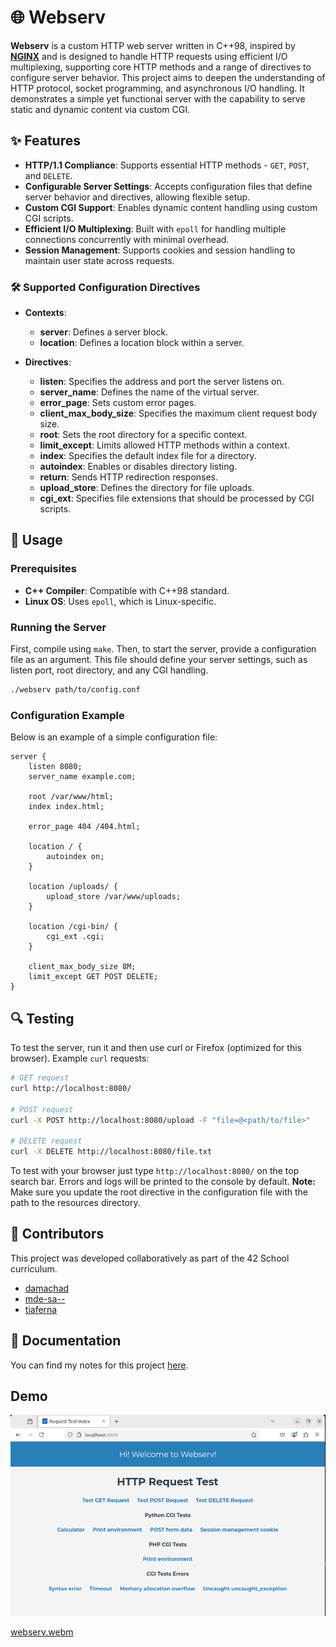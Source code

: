 # 🌐 Webserv

**Webserv** is a custom HTTP web server written in C++98, inspired by [**NGINX**](https://nginx.org/en/) and is designed to handle HTTP requests using efficient I/O multiplexing, supporting core HTTP methods and a range of directives to configure server behavior. This project aims to deepen the understanding of HTTP protocol, socket programming, and asynchronous I/O handling. It demonstrates a simple yet functional server with the capability to serve static and dynamic content via custom CGI.

## ✨ Features

- **HTTP/1.1 Compliance**: Supports essential HTTP methods - `GET`, `POST`, and `DELETE`.
- **Configurable Server Settings**: Accepts configuration files that define server behavior and directives, allowing flexible setup.
- **Custom CGI Support**: Enables dynamic content handling using custom CGI scripts.
- **Efficient I/O Multiplexing**: Built with `epoll` for handling multiple connections concurrently with minimal overhead.
- **Session Management**: Supports cookies and session handling to maintain user state across requests.

### 🛠 Supported Configuration Directives

- **Contexts**:
  - **server**: Defines a server block.
  - **location**: Defines a location block within a server.

- **Directives**:
  - **listen**: Specifies the address and port the server listens on.
  - **server_name**: Defines the name of the virtual server.
  - **error_page**: Sets custom error pages.
  - **client_max_body_size**: Specifies the maximum client request body size.
  - **root**: Sets the root directory for a specific context.
  - **limit_except**: Limits allowed HTTP methods within a context.
  - **index**: Specifies the default index file for a directory.
  - **autoindex**: Enables or disables directory listing.
  - **return**: Sends HTTP redirection responses.
  - **upload_store**: Defines the directory for file uploads.
  - **cgi_ext**: Specifies file extensions that should be processed by CGI scripts.

## 🚀 Usage

### Prerequisites

- **C++ Compiler**: Compatible with C++98 standard.
- **Linux OS**: Uses `epoll`, which is Linux-specific.

### Running the Server
First, compile using `make`. Then, to start the server, provide a configuration file as an argument. This file should define your server settings, such as listen port, root directory, and any CGI handling.
```bash
./webserv path/to/config.conf
```
### Configuration Example
Below is an example of a simple configuration file:
```nginx
server {
    listen 8080;
    server_name example.com;

    root /var/www/html;
    index index.html;

    error_page 404 /404.html;

    location / {
        autoindex on;
    }

    location /uploads/ {
        upload_store /var/www/uploads;
    }

    location /cgi-bin/ {
        cgi_ext .cgi;
    }

    client_max_body_size 8M;
    limit_except GET POST DELETE;
}
```

## 🔍 Testing
To test the server, run it and then use curl or Firefox (optimized for this browser). Example `curl` requests:
```bash
# GET request
curl http://localhost:8080/

# POST request
curl -X POST http://localhost:8080/upload -F "file=@<path/to/file>"

# DELETE request
curl -X DELETE http://localhost:8080/file.txt
```
To test with your browser just type `http://localhost:8080/` on the top search bar.
Errors and logs will be printed to the console by default.
**Note:** Make sure you update the root directive in the configuration file with the path to the resources directory.

## 👥 Contributors

This project was developed collaboratively as part of the 42 School curriculum.

- [damachad](https://github.com/damachad)
- [mde-sa--](https://github.com/miguelsrmv)
- [tiaferna](https://github.com/TiagoMartins14)

## 📝 Documentation 
You can find my notes for this project [here](https://spicy-dirigible-2b6.notion.site/Webserver-2b27a84f4c5841dd80fb25229912e953?pvs=4).

## Demo

![webserv_demo.png](webserv_demo.png)

[webserv.webm](https://github.com/user-attachments/assets/17edbfd8-4ec9-40cd-9052-f6a6d43e4fce)


